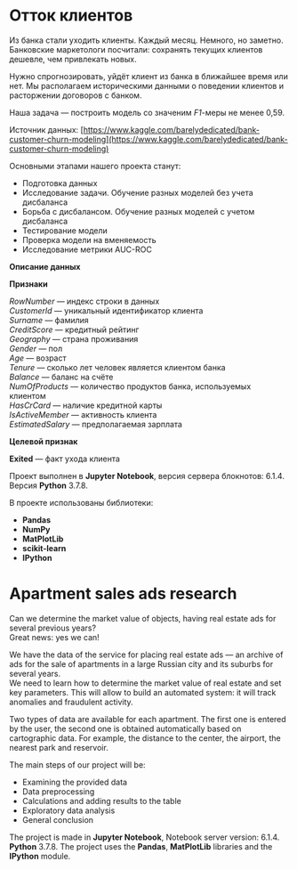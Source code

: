 # Отток клиентов

Из банка стали уходить клиенты. Каждый месяц. Немного, но заметно. Банковские маркетологи посчитали: сохранять текущих клиентов дешевле, чем привлекать новых.

Нужно спрогнозировать, уйдёт клиент из банка в ближайшее время или нет. Мы располагаем историческими данными о поведении клиентов и расторжении договоров с банком. 

Наша задача — построить модель со значеним *F1*-меры не менее 0,59.

Источник данных: [https://www.kaggle.com/barelydedicated/bank-customer-churn-modeling](https://www.kaggle.com/barelydedicated/bank-customer-churn-modeling)

Основными этапами нашего проекта станут:  
* Подготовка данных
* Исследование задачи. Обучение разных моделей без учета дисбаланса
* Борьба с дисбалансом. Обучение разных моделей с учетом дисбаланса
* Тестирование модели
* Проверка модели на вменяемость
* Исследование метрики AUC-ROC

**Описание данных**  

**Признаки**

*RowNumber* — индекс строки в данных  
*CustomerId* — уникальный идентификатор клиента  
*Surname* — фамилия  
*CreditScore* — кредитный рейтинг  
*Geography* — страна проживания  
*Gender* — пол  
*Age* — возраст  
*Tenure* — сколько лет человек является клиентом банка  
*Balance* — баланс на счёте  
*NumOfProducts* — количество продуктов банка, используемых клиентом  
*HasCrCard* — наличие кредитной карты  
*IsActiveMember* — активность клиента  
*EstimatedSalary* — предполагаемая зарплата

**Целевой признак** 

**Exited** — факт ухода клиента


Проект выполнен в **Jupyter Notebook**, версия сервера блокнотов: 6.1.4. Версия **Python** 3.7.8.  
  
В проекте использованы библиотеки:
* **Pandas**
* **NumPy**
* **MatPlotLib**
* **scikit-learn** 
* **IPython** 



# Apartment sales ads research

Can we determine the market value of objects, having real estate ads for several previous years?  
Great news: yes we can!  
  
We have the data of the service for placing real estate ads — an archive of ads for the sale of apartments in a large Russian city and its suburbs for several years.  
We need to learn how to determine the market value of real estate and set key parameters. This will allow to build an automated system: it will track anomalies and fraudulent activity.  

Two types of data are available for each apartment. The first one is entered by the user, the second one is obtained automatically based on cartographic data. For example, the distance to the center, the airport, the nearest park and reservoir.

The main steps of our project will be:
* Examining the provided data
* Data preprocessing
* Calculations and adding results to the table
* Exploratory data analysis
* General conclusion

The project is made in **Jupyter Notebook**, Notebook server version: 6.1.4. **Python** 3.7.8.
The project uses the **Pandas**, **MatPlotLib** libraries and the **IPython** module.
